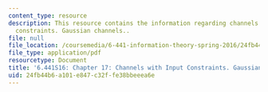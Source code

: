 ```yaml
---
content_type: resource
description: This resource contains the information regarding channels with input
  constraints. Gaussian channels..
file: null
file_location: /coursemedia/6-441-information-theory-spring-2016/24fb44b6a101e847c32ffe38bbeeea6e_MIT6_441S16_chapter_17.pdf
file_type: application/pdf
resourcetype: Document
title: '6.441S16: Chapter 17: Channels with Input Constraints. Gaussian Channels.'
uid: 24fb44b6-a101-e847-c32f-fe38bbeeea6e
---
```

